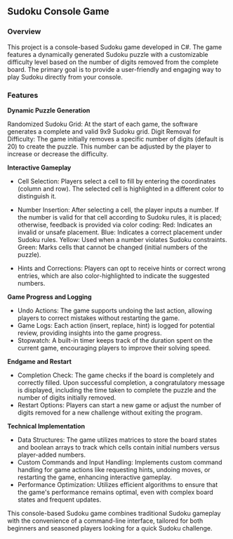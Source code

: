 ## Sudoku Console Game

### Overview

This project is a console-based Sudoku game developed in C#. The game features a dynamically generated Sudoku puzzle with a customizable difficulty level based on the number of digits removed from the complete board. The primary goal is to provide a user-friendly and engaging way to play Sudoku directly from your console.

### Features

**Dynamic Puzzle Generation**

Randomized Sudoku Grid: At the start of each game, the software generates a complete and valid 9x9 Sudoku grid.
Digit Removal for Difficulty: The game initially removes a specific number of digits (default is 20) to create the puzzle. This number can be adjusted by the player to increase or decrease the difficulty.

**Interactive Gameplay**

- Cell Selection: Players select a cell to fill by entering the coordinates (column and row). The selected cell is highlighted in a different color to distinguish it.
- Number Insertion: After selecting a cell, the player inputs a number. If the number is valid for that cell according to Sudoku rules, it is placed; otherwise, feedback is provided via color coding:
Red: Indicates an invalid or unsafe placement.
Blue: Indicates a correct placement under Sudoku rules.
Yellow: Used when a number violates Sudoku constraints.
Green: Marks cells that cannot be changed (initial numbers of the puzzle).

- Hints and Corrections: Players can opt to receive hints or correct wrong entries, which are also color-highlighted to indicate the suggested numbers.

**Game Progress and Logging**

- Undo Actions: The game supports undoing the last action, allowing players to correct mistakes without restarting the game.
- Game Logs: Each action (insert, replace, hint) is logged for potential review, providing insights into the game progress.
- Stopwatch: A built-in timer keeps track of the duration spent on the current game, encouraging players to improve their solving speed.

**Endgame and Restart**

- Completion Check: The game checks if the board is completely and correctly filled. Upon successful completion, a congratulatory message is displayed, including the time taken to complete the puzzle and the number of digits initially removed.
- Restart Options: Players can start a new game or adjust the number of digits removed for a new challenge without exiting the program.

**Technical Implementation**

- Data Structures: The game utilizes matrices to store the board states and boolean arrays to track which cells contain initial numbers versus player-added numbers.
- Custom Commands and Input Handling: Implements custom command handling for game actions like requesting hints, undoing moves, or restarting the game, enhancing interactive gameplay.
- Performance Optimization: Utilizes efficient algorithms to ensure that the game's performance remains optimal, even with complex board states and frequent updates.


This console-based Sudoku game combines traditional Sudoku gameplay with the convenience of a command-line interface, tailored for both beginners and seasoned players looking for a quick Sudoku challenge.

